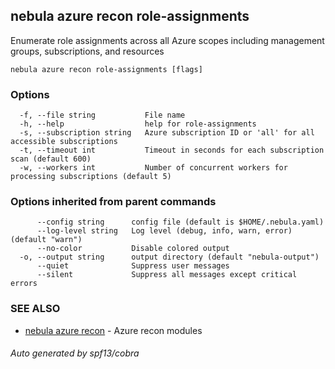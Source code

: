 ## nebula azure recon role-assignments

Enumerate role assignments across all Azure scopes including management groups, subscriptions, and resources

```
nebula azure recon role-assignments [flags]
```

### Options

```
  -f, --file string           File name
  -h, --help                  help for role-assignments
  -s, --subscription string   Azure subscription ID or 'all' for all accessible subscriptions
  -t, --timeout int           Timeout in seconds for each subscription scan (default 600)
  -w, --workers int           Number of concurrent workers for processing subscriptions (default 5)
```

### Options inherited from parent commands

```
      --config string      config file (default is $HOME/.nebula.yaml)
      --log-level string   Log level (debug, info, warn, error) (default "warn")
      --no-color           Disable colored output
  -o, --output string      output directory (default "nebula-output")
      --quiet              Suppress user messages
      --silent             Suppress all messages except critical errors
```

### SEE ALSO

* [nebula azure recon](nebula_azure_recon.md)	 - Azure recon modules

###### Auto generated by spf13/cobra
